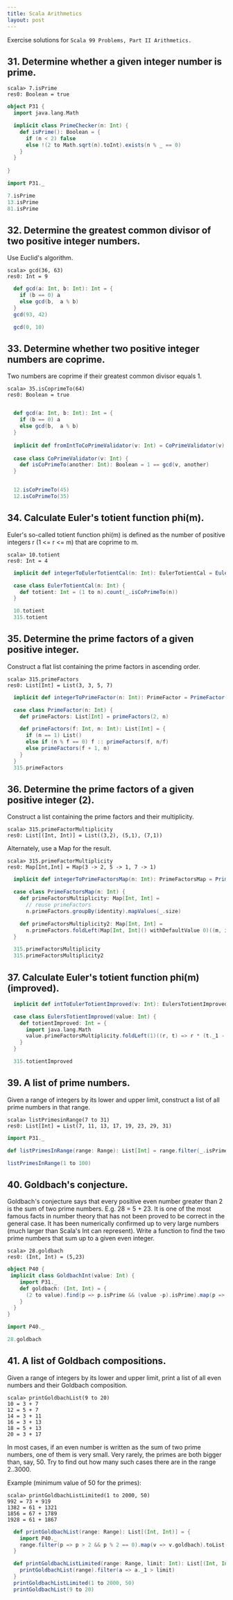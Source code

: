 ```yaml
---
title: Scala Arithmetics
layout: post
---
```


Exercise solutions for `Scala 99 Problems, Part II Arithmetics.`

## 31. Determine whether a given integer number is prime.
```
scala> 7.isPrime
res0: Boolean = true
```


```scala
object P31 {
  import java.lang.Math

  implicit class PrimeChecker(n: Int) {
    def isPrime(): Boolean = {
      if (n < 2) false
      else !(2 to Math.sqrt(n).toInt).exists(n % _ == 0)
    }
  }
    
}

import P31._

7.isPrime
13.isPrime
81.isPrime
```

## 32. Determine the greatest common divisor of two positive integer numbers.
Use Euclid's algorithm.
```
scala> gcd(36, 63)
res0: Int = 9
```


```scala
  def gcd(a: Int, b: Int): Int = {
    if (b == 0) a
    else gcd(b,  a % b)
  }
  gcd(93, 42)

  gcd(0, 10)
```

## 33. Determine whether two positive integer numbers are coprime.
Two numbers are coprime if their greatest common divisor equals 1.

```
scala> 35.isCoprimeTo(64)
res0: Boolean = true
```


```scala

  def gcd(a: Int, b: Int): Int = {
    if (b == 0) a
    else gcd(b,  a % b)
  }
  
  implicit def fromIntToCoPrimeValidator(v: Int) = CoPrimeValidator(v)
  
  case class CoPrimeValidator(v: Int) {
    def isCoPrimeTo(another: Int): Boolean = 1 == gcd(v, another)
  }


  12.isCoPrimeTo(45)
  12.isCoPrimeTo(35)
```

## 34. Calculate Euler's totient function phi(m).
Euler's so-called totient function phi(m) is defined as the number of positive integers r (1 <= r <= m) that are coprime to m.
```
scala> 10.totient
res0: Int = 4
```


```scala
  implicit def integerToEulerTotientCal(n: Int): EulerTotientCal = EulerTotientCal(n)

  case class EulerTotientCal(n: Int) {
    def totient: Int = (1 to n).count(_.isCoPrimeTo(n))
  }

  10.totient
  315.totient
```

## 35. Determine the prime factors of a given positive integer.
Construct a flat list containing the prime factors in ascending order.

```
scala> 315.primeFactors
res0: List[Int] = List(3, 3, 5, 7)
```



```scala
  implicit def integerToPrimeFactor(n: Int): PrimeFactor = PrimeFactor(n)

  case class PrimeFactor(n: Int) {
    def primeFactors: List[Int] = primeFactors(2, n)

    def primeFactors(f: Int, n: Int): List[Int] = {
      if (n == 1) List()
      else if (n % f == 0) f :: primeFactors(f, n/f)
      else primeFactors(f + 1, n)
    }
  }
  315.primeFactors
```

## 36. Determine the prime factors of a given positive integer (2).
Construct a list containing the prime factors and their multiplicity.

```
scala> 315.primeFactorMultiplicity
res0: List[(Int, Int)] = List((3,2), (5,1), (7,1))
```
Alternately, use a Map for the result.
```
scala> 315.primeFactorMultiplicity
res0: Map[Int,Int] = Map(3 -> 2, 5 -> 1, 7 -> 1)
```



```scala
  implicit def integerToPrimeFactorsMap(n: Int): PrimeFactorsMap = PrimeFactorsMap(n)

  case class PrimeFactorsMap(n: Int) {
    def primeFactorsMultiplicity: Map[Int, Int] =
      // reuse primeFactors
      n.primeFactors.groupBy(identity).mapValues(_.size)

    def primeFactorsMultiplicity2: Map[Int, Int] =
      n.primeFactors.foldLeft(Map[Int, Int]() withDefaultValue 0)((m, i) => m.updated(i, m(i) + 1))
  }

  315.primeFactorsMultiplicity
  315.primeFactorsMultiplicity2
```

## 37. Calculate Euler's totient function phi(m) (improved).



```scala
  implicit def intToEulerTotientImproved(v: Int): EulersTotientImproved = EulersTotientImproved(v)

  case class EulersTotientImproved(value: Int) {
    def totientImproved: Int = {
      import java.lang.Math
      value.primeFactorsMultiplicity.foldLeft(1)((r, t) => r * (t._1 - 1) * Math.pow(t._1, t._2 - 1).toInt)
    }
  }

  315.totientImproved
```

## 39.  A list of prime numbers.
Given a range of integers by its lower and upper limit, construct a list of all prime numbers in that range.
```
scala> listPrimesinRange(7 to 31)
res0: List[Int] = List(7, 11, 13, 17, 19, 23, 29, 31)
```


```scala
import P31._ 

def listPrimesInRange(range: Range): List[Int] = range.filter(_.isPrime).toList

listPrimesInRange(1 to 100)
```

## 40. Goldbach's conjecture.
Goldbach's conjecture says that every positive even number greater than 2 is the sum of two prime numbers. E.g. 28 = 5 + 23. It is one of the most famous facts in number theory that has not been proved to be correct in the general case. It has been numerically confirmed up to very large numbers (much larger than Scala's Int can represent). Write a function to find the two prime numbers that sum up to a given even integer.
```
scala> 28.goldbach
res0: (Int, Int) = (5,23)
```


```scala
object P40 {
 implicit class GoldbachInt(value: Int) {
    import P31._
    def goldbach: (Int, Int) = {
      (2 to value).find(p => p.isPrime && (value -p).isPrime).map(p => (p, value - p)).get
    }
  }
}

import P40._

28.goldbach

```

## 41. A list of Goldbach compositions.
Given a range of integers by its lower and upper limit, print a list of all even numbers and their Goldbach composition.
```
scala> printGoldbachList(9 to 20)
10 = 3 + 7
12 = 5 + 7
14 = 3 + 11
16 = 3 + 13
18 = 5 + 13
20 = 3 + 17
```
In most cases, if an even number is written as the sum of two prime numbers, one of them is very small. Very rarely, the primes are both bigger than, say, 50. Try to find out how many such cases there are in the range 2..3000.

Example (minimum value of 50 for the primes):
```
scala> printGoldbachListLimited(1 to 2000, 50)
992 = 73 + 919
1382 = 61 + 1321
1856 = 67 + 1789
1928 = 61 + 1867
```


```scala
  def printGoldbachList(range: Range): List[(Int, Int)] = {
    import P40._
    range.filter(p => p > 2 && p % 2 == 0).map(v => v.goldbach).toList
  }

  def printGoldbachListLimited(range: Range, limit: Int): List[(Int, Int)] = {
    printGoldbachList(range).filter(a => a._1 > limit)
  }
  printGoldbachListLimited(1 to 2000, 50)
  printGoldbachList(9 to 20)
```


```scala

```
